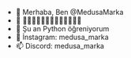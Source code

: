 - 👋 Merhaba, Ben @MedusaMarka
- 👀 🔻🔻🔻🔻🔻🔻🔻🔻🔻🔻🔻🔻🔻
- 🌱 Şu an Python öğreniyorum
- 💞️ İnstagram: medusa_marka
- 📫 Discord: medusa_marka
